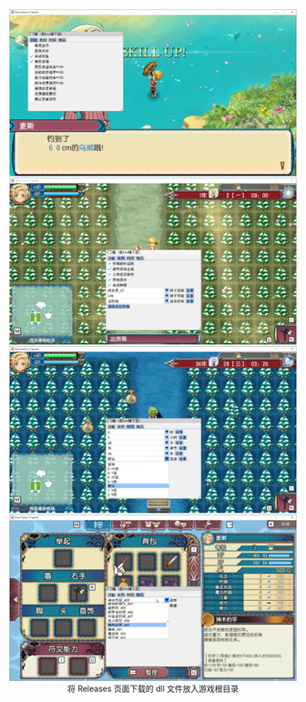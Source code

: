 <div align="center">
  <img src="assets/demo1.png" alt="" width="600px">
  <br />
  <img src="assets/demo2.png" alt="" width="600px">
  <br />
  <img src="assets/demo3.png" alt="" width="600px">
  <br />
  <img src="assets/demo4.png" alt="" width="600px">
</div>

<div align="center">
将 Releases 页面下载的 dll 文件放入游戏根目录
</div>
